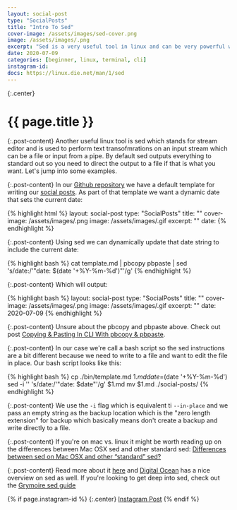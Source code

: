 ```yaml
---
layout: social-post
type: "SocialPosts"
title: "Intro To Sed"
cover-image: /assets/images/sed-cover.png
image: /assets/images/.png
excerpt: "Sed is a very useful tool in linux and can be very powerful when chained with other linux commands."
date: 2020-07-09
categories: [beginner, linux, terminal, cli]
instagram-id:
docs: https://linux.die.net/man/1/sed
---
```

{:.center}
# {{ page.title }}

{:.post-content}
Another useful linux tool is sed which stands for stream editor and is used to
perform text transofmrations on an input stream which can be a file or input from a pipe.
By default sed outputs everything to standard out so you need to direct the output
to a file if that is what you want. Let's jump into some examples.

{:.post-content}
In our <a href="https://github.com/dev-diaries/web/" target="_blank">Github repository</a>
we have a default template for writing our [social posts](/social). As part of that
template we want a dynamic date that sets the current date:

{% highlight html %}
layout: social-post
type: "SocialPosts"
title: ""
cover-image: /assets/images/.png
image: /assets/images/.gif
excerpt: ""
date:
{% endhighlight %}

{:.post-content}
Using sed we can dynamically update that date string to include the current date:

{% highlight bash %}
cat template.md | pbcopy
pbpaste | sed 's/date:/'"date: $(date '+%Y-%m-%d')"'/g'
{% endhighlight %}

{:.post-content}
Which will output:

{% highlight bash %}
layout: social-post
type: "SocialPosts"
title: ""
cover-image: /assets/images/.png
image: /assets/images/.gif
excerpt: ""
date: 2020-07-09
{% endhighlight %}

{:.post-content}
Unsure about the pbcopy and pbpaste above. Check out post [Copying & Pasting In CLI With pbcopy & pbpaste](/social-posts/pbcopy-pbpaste/).

{:.post-content}
In our case we're call a bash script so the sed instructions are a bit different because
we need to write to a file and want to edit the file in place. Our bash script looks like this:

{% highlight bash %}
cp ./bin/template.md $1.md
date=$(date '+%Y-%m-%d')
sed -i '' 's/date:/'"date: $date"'/g' $1.md
mv $1.md ./social-posts/
{% endhighlight %}

{:.post-content}
We use the `-i` flag which is equivalent ti `--in-place` and we pass an empty string
as the backup location which is the "zero length extension" for backup which basically
means don't create a backup and write directly to a file.

{:.post-content}
If you're on mac vs. linux it might be worth reading up on the differences
between Mac OSX sed and other standard sed: <a href="" target="_blank">Differences between sed on Mac OSX and other “standard” sed?</a>

{:.post-content}
Read more about it <a href="{{page.docs}}" target="_blank">here</a> and
<a href="https://www.digitalocean.com/community/tutorials/the-basics-of-using-the-sed-stream-editor-to-manipulate-text-in-linux" target="_blank">Digital Ocean</a>
has a nice overview on sed as well. If you're looking to get deep into sed, check out
the <a href="https://www.grymoire.com/unix/sed.html" target="_blank">Grymoire sed guide</a>

{% if page.instagram-id %}
{:.center}
<a class="insta-link" href="https://www.instagram.com/p/{{page.instagram-id}}" target="_blank">Instagram Post</a>
{% endif %}

